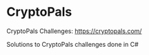 # CryptoPals
CryptoPals Challenges: https://cryptopals.com/

Solutions to CryptoPals challenges done in C#
